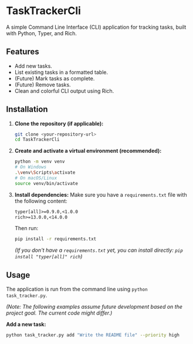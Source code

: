 # TaskTrackerCli

A simple Command Line Interface (CLI) application for tracking tasks, built with Python, Typer, and Rich.

## Features

*   Add new tasks.
*   List existing tasks in a formatted table.
*   (Future) Mark tasks as complete.
*   (Future) Remove tasks.
*   Clean and colorful CLI output using Rich.

## Installation

1.  **Clone the repository (if applicable):**
    ```bash
    git clone <your-repository-url>
    cd TaskTrackerCli
    ```

2.  **Create and activate a virtual environment (recommended):**
    ```bash
    python -m venv venv
    # On Windows
    .\venv\Scripts\activate
    # On macOS/Linux
    source venv/bin/activate
    ```

3.  **Install dependencies:**
    Make sure you have a `requirements.txt` file with the following content:
    ```txt
    typer[all]>=0.9.0,<1.0.0
    rich>=13.0.0,<14.0.0
    ```
    Then run:
    ```bash
    pip install -r requirements.txt
    ```
    *(If you don't have a `requirements.txt` yet, you can install directly: `pip install "typer[all]" rich`)*

## Usage

The application is run from the command line using `python task_tracker.py`.

*(Note: The following examples assume future development based on the project goal. The current code might differ.)*

**Add a new task:**

```bash
python task_tracker.py add "Write the README file" --priority high
